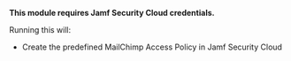 **This module requires Jamf Security Cloud credentials.**

Running this will: 

- Create the predefined MailChimp Access Policy in Jamf Security Cloud